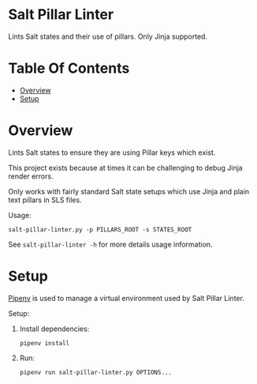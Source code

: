 # Salt Pillar Linter
Lints Salt states and their use of pillars. Only Jinja supported.

# Table Of Contents
- [Overview](#overview)
- [Setup](#setup)

# Overview
Lints Salt states to ensure they are using Pillar keys which exist.  

This project exists because at times it can be challenging to debug Jinja 
render errors.

Only works with fairly standard Salt state setups which use Jinja and plain 
text pillars in SLS files.

Usage:

```
salt-pillar-linter.py -p PILLARS_ROOT -s STATES_ROOT
```

See `salt-pillar-linter -h` for more details usage information.

# Setup
[Pipenv](https://pipenv.readthedocs.io/en/latest/) is used to manage a virtual 
environment used by Salt Pillar Linter.

Setup:

1. Install dependencies:
   ```
   pipenv install
   ```
2. Run:
   ```
   pipenv run salt-pillar-linter.py OPTIONS...
   ```
